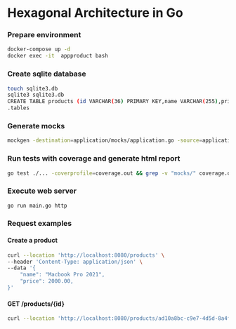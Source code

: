 # Hexagonal Architecture in Go

### Prepare environment
```bash
docker-compose up -d
docker exec -it  appproduct bash
```

### Create sqlite database
```bash
touch sqlite3.db
sqlite3 sqlite3.db
CREATE TABLE products (id VARCHAR(36) PRIMARY KEY,name VARCHAR(255),price FLOAT,status VARCHAR(255));
.tables
```


### Generate mocks
```bash
mockgen -destination=application/mocks/application.go -source=application/product.go application
```

### Run tests with coverage and generate html report
```bash
go test ./... -coverprofile=coverage.out && grep -v "mocks/" coverage.out | go tool cover -html=/dev/stdin -o coverage.html && rm coverage.out
``` 

### Execute web server
```bash
go run main.go http
```

### Request examples


#### Create a product
```bash
curl --location 'http://localhost:8080/products' \
--header 'Content-Type: application/json' \
--data '{
    "name": "Macbook Pro 2021",
    "price": 2000.00,
}'
```

#### GET /products/{id}
```bash
curl --location 'http://localhost:8080/products/ad10a8bc-c9e7-4d5d-8a4f-7611cdba3c95'
```